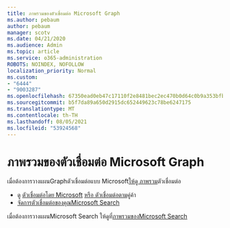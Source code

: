 ```yaml
---
title: ภาพรวมของตัวเชื่อมต่อ Microsoft Graph
ms.author: pebaum
author: pebaum
manager: scotv
ms.date: 04/21/2020
ms.audience: Admin
ms.topic: article
ms.service: o365-administration
ROBOTS: NOINDEX, NOFOLLOW
localization_priority: Normal
ms.custom:
- "6444"
- "9003287"
ms.openlocfilehash: 67350ead0eb47c17110f2e8481bec2ec470b0d64c0b9a353bfbeeebb0a04d83a
ms.sourcegitcommit: b5f7da89a650d2915dc652449623c78be6247175
ms.translationtype: MT
ms.contentlocale: th-TH
ms.lasthandoff: 08/05/2021
ms.locfileid: "53924568"
---
```

# <a name="overview-of-microsoft-graph-connectors"></a>ภาพรวมของตัวเชื่อมต่อ Microsoft Graph

เมื่อต้องการวางแผนGraphตัวเชื่อมต่อแบบ Microsoft[ให้ดู ภาพรวม](https://docs.microsoft.com/microsoftsearch/connectors-overview)ตัวเชื่อมต่อ

- ดู [ตัวเชื่อมต่อโดย Microsoft](https://docs.microsoft.com/microsoftsearch/connectors-gallery#Microsoft)  [หรือ ตัวเชื่อมต่อตาม](https://docs.microsoft.com/microsoftsearch/connectors-gallery#Partners)คู่ค้า
- [จัดการตัวเชื่อมต่อของคุณMicrosoft Search](https://docs.microsoft.com/microsoftsearch/manage-connector)

เมื่อต้องการวางแผนMicrosoft Search ให้ดูที่[ภาพรวมของMicrosoft Search](https://docs.microsoft.com/microsoftsearch/overview-microsoft-search)
